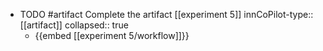 - TODO #artifact Complete the artifact [[experiment 5]]
  innCoPilot-type:: [[artifact]]
  collapsed:: true
  - {{embed [[experiment 5/workflow]]}}








